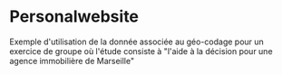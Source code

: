 # Personalwebsite
Exemple d'utilisation de la donnée associée au géo-codage pour un exercice de groupe où l'étude consiste à "l'aide à la décision pour une agence immobilière de Marseille"
